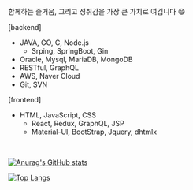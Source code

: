 함께하는 즐거움, 그리고 성취감을 가장 큰 가치로 여깁니다 😄

[backend]
- JAVA, GO, C, Node.js
  - Srping, SpringBoot, Gin
- Oracle, Mysql, MariaDB, MongoDB
- RESTful, GraphQL
- AWS, Naver Cloud 
- Git, SVN

[frontend]
- HTML, JavaScript, CSS
  - React, Redux, GraphQL, JSP
  - Material-UI, BootStrap, Jquery, dhtmlx
<br>



[![Anurag's GitHub stats](https://github-readme-stats.vercel.app/api?username=basepage90)](https://github.com/basepage90)


[![Top Langs](https://github-readme-stats.vercel.app/api/top-langs/?username=basepage90&layout=compact)](https://github.com/basepage90)
<!--
**basepage90/basepage90** is a ✨ _special_ ✨ repository because its `README.md` (this file) appears on your GitHub profile.

Here are some ideas to get you started:

- 🔭 I’m currently working on ...
- 🌱 I’m currently learning ...
- 👯 I’m looking to collaborate on ...
- 🤔 I’m looking for help with ...
- 💬 Ask me about ...
- 📫 How to reach me: ...
- 😄 Pronouns: ...
- ⚡ Fun fact: ...
-->
